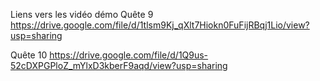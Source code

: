 Liens vers les vidéo démo 
Quête 9
https://drive.google.com/file/d/1tlsm9Kj_qXlt7Hiokn0FuFijRBqj1Lio/view?usp=sharing 

Quête 10
https://drive.google.com/file/d/1Q9us-52cDXPGPloZ_mYlxD3kberF9aqd/view?usp=sharing